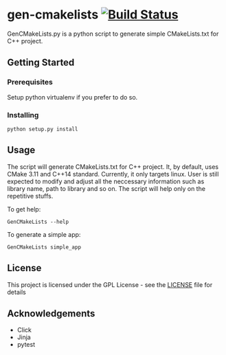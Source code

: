 # gen-cmakelists [![Build Status](https://travis-ci.com/vpangaldus/gen-cmakelists.svg?branch=master)](https://travis-ci.com/vpangaldus/gen-cmakelists)
GenCMakeLists.py is a python script to generate simple CMakeLists.txt for C++ project.

## Getting Started
### Prerequisites
Setup python virtualenv if you prefer to do so.

### Installing
```
python setup.py install
```
## Usage
The script will generate CMakeLists.txt for C++ project. It, by default, uses CMake 3.11 and C++14 standard.
Currently, it only targets linux. User is still expected to modify and adjust all the neccessary information such as library name, path to library and so on. The script will help only on the repetitive stuffs.

To get help:
```
GenCMakeLists --help
```

To generate a simple app:
```
GenCMakeLists simple_app
```


## License
This project is licensed under the GPL License - see the [LICENSE](LICENSE) file for details

## Acknowledgements
* Click
* Jinja
* pytest
